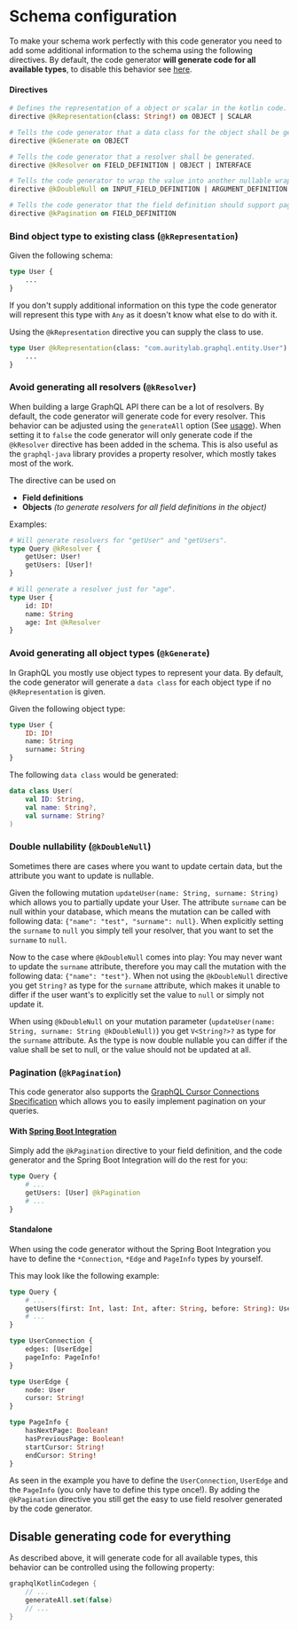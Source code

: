 # Schema configuration
To make your schema work perfectly with this code generator you need to add some additional information to the schema using the following directives.
By default, the code generator **will generate code for all available types**, to disable this behavior see [here](#disable-generating-code-for-everything).

#### Directives
```graphql
# Defines the representation of a object or scalar in the kotlin code.
directive @kRepresentation(class: String!) on OBJECT | SCALAR

# Tells the code generator that a data class for the object shall be generated.
directive @kGenerate on OBJECT

# Tells the code generator that a resolver shall be generated.
directive @kResolver on FIELD_DEFINITION | OBJECT | INTERFACE   

# Tells the code generator to wrap the value into another nullable wrapper.
directive @kDoubleNull on INPUT_FIELD_DEFINITION | ARGUMENT_DEFINITION

# Tells the code generator that the field definition should support pagination.
directive @kPagination on FIELD_DEFINITION                                                     
```

### Bind object type to existing class (`@kRepresentation`)
Given the following schema:
```graphql
type User {
    ...
}
```
If you don't supply additional information on this type the code generator will represent this type with `Any` as it doesn't know what else to do with it.

Using the `@kRepresentation` directive you can supply the class to use.
```graphql
type User @kRepresentation(class: "com.auritylab.graphql.entity.User") {
    ...
}
```

### Avoid generating all resolvers (`@kResolver`)
When building a large GraphQL API there can be a lot of resolvers. By default, the code generator will generate code for every resolver.
This behavior can be adjusted using the `generateAll` option (See [usage](#disable-generating-code-for-everything)). When setting it to `false` the code generator will only generate code if the `@kResolver` directive has been added in the schema.
This is also useful as the `graphql-java` library provides a property resolver, which mostly takes most of the work.

The directive can be used on
- **Field definitions**
- **Objects** *(to generate resolvers for all field definitions in the object)*

Examples:
```graphql
# Will generate resolvers for "getUser" and "getUsers".
type Query @kResolver {
    getUser: User!
    getUsers: [User]!
}

# Will generate a resolver just for "age".
type User {
    id: ID!
    name: String
    age: Int @kResolver
}
```

### Avoid generating all object types (`@kGenerate`)
In GraphQL you mostly use object types to represent your data. By default, the code generator will generate a `data class` for each object type if no `@kRepresentation` is given.

Given the following object type:
```graphql
type User {
    ID: ID!
    name: String
    surname: String
}
```

The following `data class` would be generated:
```kotlin
data class User(
    val ID: String,
    val name: String?,
    val surname: String?
)
```

### Double nullability (`@kDoubleNull`)
Sometimes there are cases where you want to update certain data, but the attribute you want to update is nullable.

Given the following mutation `updateUser(name: String, surname: String)` which allows you to partially update your User.
The attribute `surname` can be null within your database, which means the mutation can be called with following data: 
`{"name": "test", "surname": null}`. 
When explicitly setting the `surname` to `null` you simply tell your resolver, that you want to set the `surname` to `null`.

Now to the case where `@kDoubleNull` comes into play: You may never want to update the `surname` attribute, therefore you may 
call the mutation with the following data: `{"name": "test"}`. When not using the `@kDoubleNull` directive you get `String?`
as type for the `surname` attribute, which makes it unable to differ if the user want's to explicitly set the value to `null` or simply not update it. 

When using `@kDoubleNull` on your mutation parameter (`updateUser(name: String, surname: String @kDoubleNull)`) you get `V<String?>?` as type for the `surname` attribute.
As the type is now double nullable you can differ if the value shall be set to null, or the value should not be updated at all.
 
 
### Pagination (`@kPagination`)
This code generator also supports the [GraphQL Cursor Connections Specification](https://facebook.github.io/relay/graphql/connections.htm) which allows you to easily implement pagination on your queries.

#### With [Spring Boot Integration](/docs/spring-boot-integration/getting-started.md)
Simply add the `@kPagination` directive to your field definition, and the code generator and the Spring Boot Integration will do the rest for you:
```graphql
type Query {
    # ...
    getUsers: [User] @kPagination
    # ...
}
```

#### Standalone
When using the code generator without the Spring Boot Integration you have to define the `*Connection`, `*Edge` and `PageInfo` types by yourself.

This may look like the following example:
```graphql
type Query {
    # ...
    getUsers(first: Int, last: Int, after: String, before: String): UserConnection @kPagination
    # ...
}

type UserConnection {
    edges: [UserEdge]
    pageInfo: PageInfo!
}

type UserEdge {
    node: User
    cursor: String!
}

type PageInfo {
    hasNextPage: Boolean!
    hasPreviousPage: Boolean!
    startCursor: String!
    endCursor: String!
}
```

As seen in the example you have to define the `UserConnection`, `UserEdge` and the `PageInfo` (you only have to define this type once!).
By adding the `@kPagination` directive you still get the easy to use field resolver generated by the code generator.


## Disable generating code for everything
As described above, it will generate code for all available types, this behavior can be controlled using the following property:
```kotlin
graphqlKotlinCodegen {
    // ...
    generateAll.set(false)
    // ...
}
```
